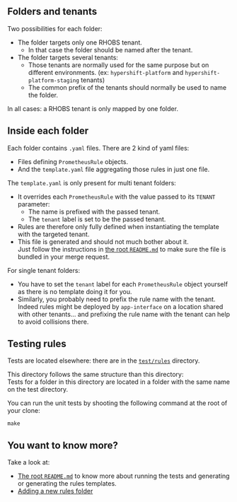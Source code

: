 ## Folders and tenants

Two possibilities for each folder:
- The folder targets only one RHOBS tenant.
  - In that case the folder should be named after the tenant.
- The folder targets several tenants:
  - Those tenants are normally used for the same purpose but on different environments.
    (ex: `hypershift-platform` and `hypershift-platform-staging` tenants)
  - The common prefix of the tenants should normally be used to name the folder.

In all cases: a RHOBS tenant is only mapped by one folder.

## Inside each folder

Each folder contains `.yaml` files. There are 2 kind of yaml files:
- Files defining `PrometheusRule` objects.
- And the `template.yaml` file aggregating those rules in just one file.

The `template.yaml` is only present for multi tenant folders:
- It overrides each  `PrometheusRule` with the value passed to its `TENANT` parameter:
  - The name is prefixed with the passed tenant.
  - The `tenant` label is set to be the passed tenant.
- Rules are therefore only fully defined when instantiating the template with the targeted tenant.
- This file is generated and should not much bother about it.  
  Just follow the instructions in [the root `README.md`](../README.md#running-the-tests) to make sure the file is bundled in your merge request.

For single tenant folders:
- You have to set the `tenant` label for each `PrometheusRule` object yourself as there is no template doing it for you.
- Similarly, you probably need to prefix the rule name with the tenant.  
  Indeed rules might be deployed by `app-interface` on a location shared with other tenants... and prefixing the rule name with the tenant can help to avoid collisions there.

## Testing rules

Tests are located elsewhere: there are in the [`test/rules`](../test/rules/) directory.

This directory follows the same structure than this directory:  
Tests for a folder in this directory are located in a folder with the same name on the test directory.

You can run the unit tests by shooting the following command at the root of your clone: 
```
make
```

## You want to know more?

Take a look at:
- [The root `README.md`](../README.md#running-the-tests) to know more about running the tests and generating or generating the rules templates.
- [Adding a new rules folder](../docs/rules/adding-a-new-rules-folder.yaml)